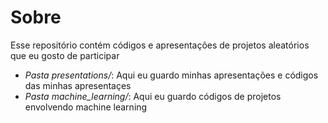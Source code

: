 # Sobre 

Esse repositório contém códigos e apresentações de projetos aleatórios que eu gosto de participar

- *Pasta presentations/*: Aqui eu guardo minhas apresentações e códigos das minhas apresentaçes
- *Pasta machine_learning/*: Aqui eu guardo códigos de projetos envolvendo machine learning
